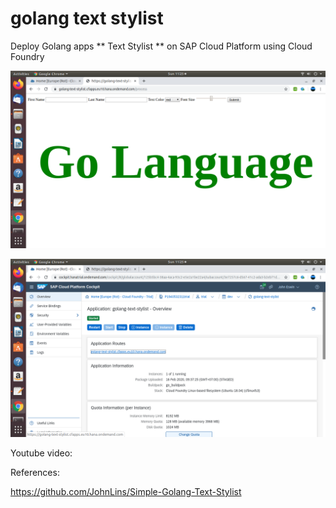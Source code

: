 # golang text stylist
 Deploy Golang apps ** Text Stylist ** on SAP Cloud Platform using Cloud Foundry
 
 ![alt text](https://github.com/jenizar/golang-text-stylist/blob/master/Screenshot1.png)
 
 ![alt text](https://github.com/jenizar/golang-text-stylist/blob/master/Screenshot2.png)
 
 Youtube video:
 
 
 
References:

https://github.com/JohnLins/Simple-Golang-Text-Stylist
 
